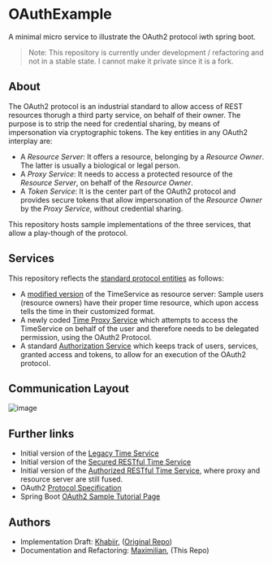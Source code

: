 # OAuthExample

A minimal micro service to illustrate the OAuth2 protocol iwth spring boot.

 > Note: This repository is currently under development / refactoring and not in a stable state. I cannot make it private since it is a fork.

## About

The OAuth2 protocol is an industrial standard to allow access of REST resources thorugh a third party service, on behalf of their owner. The purpose is to strip the need for credential sharing, by means of impersonation via cryptographic tokens.
The key entities in any OAuth2 interplay are:

 * A *Resource Server*: It offers a resource, belonging by a *Resource Owner*. The latter is usually a biological or legal person.
 * A *Proxy Service*: It needs to access a protected resource of the *Resource Server*, on behalf of the *Resource Owner*.
 * A *Token Service*: It is the center part of the OAuth2 protocol and provides secure tokens that allow impersonation of the *Resource Owner* by the *Proxy Service*, without credential sharing.

This repository hosts sample implementations of the three services, that allow a play-though of the protocol.

## Services

This repository reflects the [standard protocol entities](#about) as follows:

 * A [modified version](TimeService) of the TimeService as resource server: Sample users (resource owners) have their proper time resource, which upon access tells the time in their customized format.
 * A newly coded [Time Proxy Service](TimeProxy) which attempts to access the TimeService on behalf of the user and therefore needs to be delegated permission, using the OAuth2 Protocol.
 * A standard [Authorization Service](AuthorizationService) which keeps track of users, services, granted access and tokens, to allow for an execution of the OAuth2 protocol. 

## Communication Layout
![image](Sequencediagram.png)

## Further links

 * Initial version of the [Legacy Time Service](https://github.com/m5c/TimeServiceLegacy)
 * Initial version of the [Secured RESTful Time Service](https://github.com/m5c/OAuth2SpringBootDemo)
 * Initial version of the [Authorized RESTful Time Service](https://github.com/m5c/TimeServiceOAuth2Modular), where proxy and resource server are still fused.
 * OAuth2 [Protocol Specification](https://datatracker.ietf.org/doc/html/rfc6749#section-4.1)
 * Spring Boot [OAuth2 Sample Tutorial Page](https://howtodoinjava.com/spring-boot2/oauth2-auth-server/)

## Authors

 * Implementation Draft: [Khabiir](https://github.com/khabiirk), ([Original Repo](https://github.com/khabiirk/OAuthExample))
 * Documentation and Refactoring: [Maximilian](https://www.cs.mcgill.ca/~mschie3/), (This Repo)
